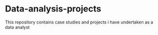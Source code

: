 # Data-analysis-projects
This repository contains case studies and projects i have undertaken as a data analyst
